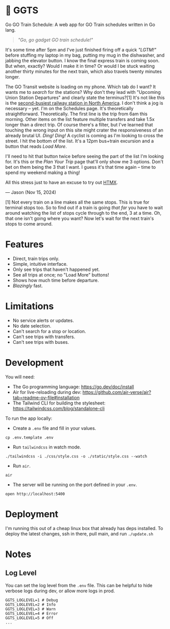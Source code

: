 # 🚆 GGTS 

Go GO Train Schedule: A web app for GO Train schedules written in Go lang.

> _"Go, go gadget GO train schedule!"_

It's some time after 5pm and I've just finished firing off a quick _"LGTM!"_ before stuffing my laptop in my bag, putting my mug in the dishwasher, and jabbing the elevator button. I know the final express train is coming soon. But when, exactly? Would I make it in time? Or would I be stuck waiting another thirty minutes for the next train, which also travels twenty minutes longer.

The GO Transit website is loading on my phone.  Which tab do I want? It wants me to _search_ for the stations? Why don't they lead with "Upcoming Union Station Departures" and clearly state the terminus?[1] It's not like this is the [second-busiest railway station in North America](https://en.wikipedia.org/wiki/List_of_busiest_railway_stations_in_North_America). I don't think a jog is necessary – yet. I'm on the Schedules page. It's theoretically straightforward. Theoretically. The first line is the trip from 6am this morning. Other items on the list feature multiple transfers and take 1.5x longer than a direct trip. Of course there's a filter, but I've learned that touching the wrong input on this site might crater the responsiveness of an already brutal UI. _Ding! Ding!_ A cyclist is coming as I'm looking to cross the street. I hit the bottom of the list. It's a 12pm bus+train excursion and a button that reads _Load More_.

I'll need to hit that button twice before seeing the part of the list I'm looking for. It's this or the _Plan Your Trip_ page that'll only show me 3 options. Don't bet on them being the 3 that I want. I guess it's that time again – time to spend my weekend making a thing!

All this stress just to have an excuse to try out [HTMX](https://htmx.org/).

— Jason (Nov 15, 2024)

[1] Not every train on a line makes all the same stops. This is true for terminal stops too. So to find out if a train is going _that far_ you have to wait around watching the list of stops cycle through to the end, 3 at a time. Oh, that one isn't going where you want? Now let's wait for the next train's stops to come around.

# Features
- Direct, train trips only.
- Simple, intuitive interface.
- Only see trips that haven't happened yet.
- See all trips at once; no "Load More" buttons!
- Shows how much time before departure.
- _Blazingly_ fast.

# Limitations
- No service alerts or updates.
- No date selection.
- Can't search for a stop or location.
- Can't see trips with transfers.
- Can't see trips with buses.

# Development
You will need:
- The Go programming language: https://go.dev/doc/install
- Air for live-reloading during dev: https://github.com/air-verse/air?tab=readme-ov-file#installation
- The Tailwind CLI for building the stylesheet: https://tailwindcss.com/blog/standalone-cli

To run the app locally:
- Create a `.env` file and fill in your values.
```
cp .env.template .env
```
- Run `tailwindcss` in watch mode.
```
./tailwindcss -i ./css/style.css -o ./static/style.css --watch
```
- Run `air`.
```
air
```

- The server will be running on the port defined in your `.env`.
```
open http://localhost:5400
```

# Deployment
I'm running this out of a cheap linux box that already has deps installed.
To deploy the latest changes, ssh in there, pull main, and run `./update.sh`

# Notes

## Log Level
You can set the log level from the `.env` file. This can be helpful to hide verbose logs during dev, or allow more logs in prod.
```
GGTS_LOGLEVEL=1 # Debug 
GGTS_LOGLEVEL=2 # Info
GGTS_LOGLEVEL=3 # Warn 
GGTS_LOGLEVEL=4 # Error 
GGTS_LOGLEVEL=5 # Off 
...
```
